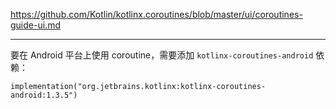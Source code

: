 https://github.com/Kotlin/kotlinx.coroutines/blob/master/ui/coroutines-guide-ui.md

---

要在 Android 平台上使用 coroutine，需要添加 `kotlinx-coroutines-android` 依赖：

```
implementation("org.jetbrains.kotlinx:kotlinx-coroutines-android:1.3.5")
```
